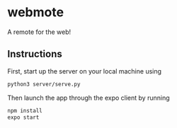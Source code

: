 # webmote
A remote for the web!
## Instructions
First, start up the server on your local machine using
```bash
python3 server/serve.py
```
Then launch the app through the expo client by running
```bash
npm install
expo start
```
